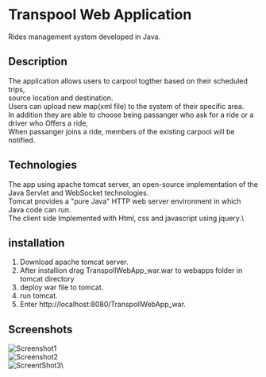 
# Transpool Web Application
Rides management system developed in Java.
## Description
The application allows users to carpool togther based on their scheduled trips,\
source location and destination.\
Users can upload new map(xml file) to the system of their specific area.\
In addition they are able to choose being passanger who ask for a ride or a driver who Offers a ride,\
When passanger joins a ride, members of the existing carpool will be notified.
##  Technologies
The app using apache tomcat server, an open-source implementation of the Java Servlet and WebSocket technologies.\
Tomcat provides a "pure Java" HTTP web server environment in which Java code can run.\
The client side Implemented with Html, css and javascript using jquery.\
## installation
1. Download apache tomcat server.
2. After installion drag TranspollWebApp_war.war to webapps folder in tomcat directory
3. deploy war file to tomcat.
4. run tomcat.
5. Enter http://localhost:8080/TranspollWebApp_war.
## Screenshots
![Screenshot1](https://user-images.githubusercontent.com/67824526/93224641-0169c080-f77a-11ea-8598-55d70049a395.png)\
![Screenshot2](https://user-images.githubusercontent.com/67824526/93224827-3a099a00-f77a-11ea-82a0-8c42bd714b84.png)\
![ScreentShot3](https://user-images.githubusercontent.com/67824526/93224837-3b3ac700-f77a-11ea-8988-bd4942ffa478.png)\






 
